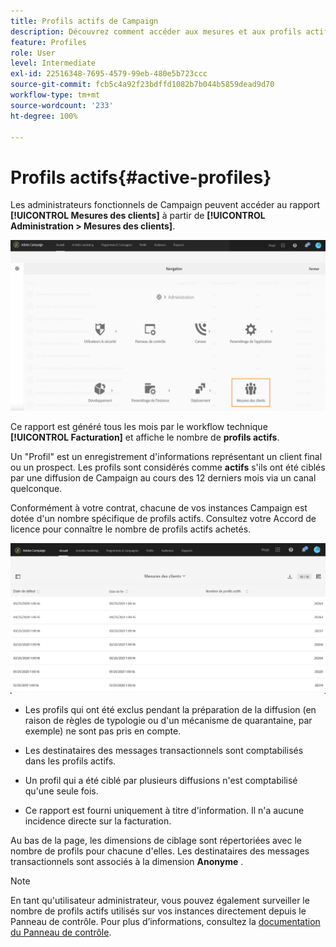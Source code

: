 ```yaml
---
title: Profils actifs de Campaign
description: Découvrez comment accéder aux mesures et aux profils actifs des clients
feature: Profiles
role: User
level: Intermediate
exl-id: 22516348-7695-4579-99eb-480e5b723ccc
source-git-commit: fcb5c4a92f23bdffd1082b7b044b5859dead9d70
workflow-type: tm+mt
source-wordcount: '233'
ht-degree: 100%

---
```


# Profils actifs{#active-profiles}

Les administrateurs fonctionnels de Campaign peuvent accéder au rapport **[!UICONTROL Mesures des clients]** à partir de **[!UICONTROL Administration > Mesures des clients]**.

![](assets/audience_customer_metrics.png)

Ce rapport est généré tous les mois par le workflow technique **[!UICONTROL Facturation]** et affiche le nombre de **profils actifs**.

Un &quot;Profil&quot; est un enregistrement d&#39;informations représentant un client final ou un prospect. Les profils sont considérés comme **actifs** s&#39;ils ont été ciblés par une diffusion de Campaign au cours des 12 derniers mois via un canal quelconque.

Conformément à votre contrat, chacune de vos instances Campaign est dotée d&#39;un nombre spécifique de profils actifs. Consultez votre Accord de licence pour connaître le nombre de profils actifs achetés.

![](assets/audience_active_profiles_list.png)



* Les profils qui ont été exclus pendant la préparation de la diffusion (en raison de règles de typologie ou d&#39;un mécanisme de quarantaine, par exemple) ne sont pas pris en compte.

* Les destinataires des messages transactionnels sont comptabilisés dans les profils actifs.

* Un profil qui a été ciblé par plusieurs diffusions n&#39;est comptabilisé qu&#39;une seule fois.

* Ce rapport est fourni uniquement à titre d&#39;information. Il n&#39;a aucune incidence directe sur la facturation.

Au bas de la page, les dimensions de ciblage sont répertoriées avec le nombre de profils pour chacune d&#39;elles. Les destinataires des messages transactionnels sont associés à la dimension **Anonyme** .

>[!NOTE]
>
>En tant qu&#39;utilisateur administrateur, vous pouvez également surveiller le nombre de profils actifs utilisés sur vos instances directement depuis le Panneau de contrôle. Pour plus d’informations, consultez la [documentation du Panneau de contrôle](https://experienceleague.adobe.com/docs/control-panel/using/performance-monitoring/active-profiles-monitoring.html?lang=fr).
